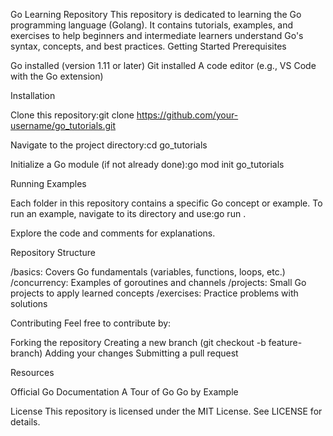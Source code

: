 Go Learning Repository
This repository is dedicated to learning the Go programming language (Golang). It contains tutorials, examples, and exercises to help beginners and intermediate learners understand Go's syntax, concepts, and best practices.
Getting Started
Prerequisites

Go installed (version 1.11 or later)
Git installed
A code editor (e.g., VS Code with the Go extension)

Installation

Clone this repository:git clone https://github.com/your-username/go_tutorials.git


Navigate to the project directory:cd go_tutorials


Initialize a Go module (if not already done):go mod init go_tutorials



Running Examples

Each folder in this repository contains a specific Go concept or example.
To run an example, navigate to its directory and use:go run .


Explore the code and comments for explanations.

Repository Structure

/basics: Covers Go fundamentals (variables, functions, loops, etc.)
/concurrency: Examples of goroutines and channels
/projects: Small Go projects to apply learned concepts
/exercises: Practice problems with solutions

Contributing
Feel free to contribute by:

Forking the repository
Creating a new branch (git checkout -b feature-branch)
Adding your changes
Submitting a pull request

Resources

Official Go Documentation
A Tour of Go
Go by Example

License
This repository is licensed under the MIT License. See LICENSE for details.
